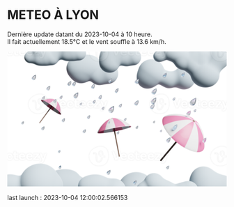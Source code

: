 # METEO À LYON

Dernière update datant du 2023-10-04 à 10 heure.  
Il fait actuellement 18.5°C et le vent souffle à 13.6 km/h.      

![](./.github/rain.png)

last launch : 2023-10-04 12:00:02.566153
